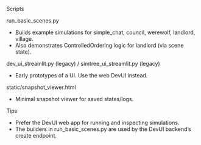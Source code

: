 Scripts

run_basic_scenes.py
- Builds example simulations for simple_chat, council, werewolf, landlord, village.
- Also demonstrates ControlledOrdering logic for landlord (via scene state).

dev_ui_streamlit.py (legacy) / simtree_ui_streamlit.py (legacy)
- Early prototypes of a UI. Use the web DevUI instead.

static/snapshot_viewer.html
- Minimal snapshot viewer for saved states/logs.

Tips
- Prefer the DevUI web app for running and inspecting simulations.
- The builders in run_basic_scenes.py are used by the DevUI backend’s create endpoint.

